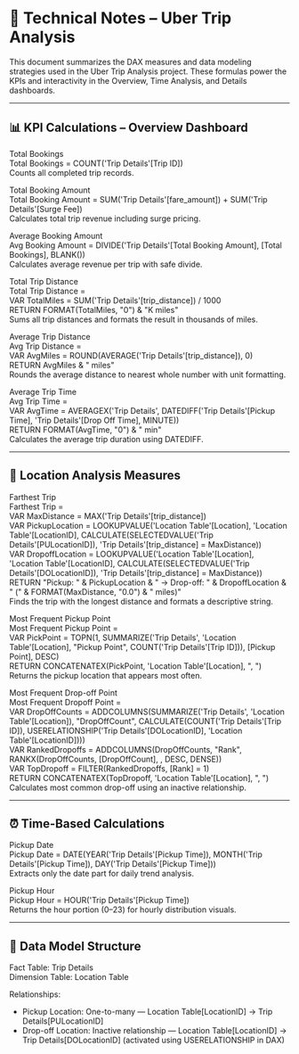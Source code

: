 
# 🧠 Technical Notes – Uber Trip Analysis

This document summarizes the DAX measures and data modeling strategies used in the Uber Trip Analysis project. These formulas power the KPIs and interactivity in the Overview, Time Analysis, and Details dashboards.

---

## 📊 KPI Calculations – Overview Dashboard

Total Bookings  
Total Bookings = COUNT('Trip Details'[Trip ID])  
Counts all completed trip records.

Total Booking Amount  
Total Booking Amount = SUM('Trip Details'[fare_amount]) + SUM('Trip Details'[Surge Fee])  
Calculates total trip revenue including surge pricing.

Average Booking Amount  
Avg Booking Amount = DIVIDE('Trip Details'[Total Booking Amount], [Total Bookings], BLANK())  
Calculates average revenue per trip with safe divide.

Total Trip Distance  
Total Trip Distance =  
VAR TotalMiles = SUM('Trip Details'[trip_distance]) / 1000  
RETURN FORMAT(TotalMiles, "0") & "K miles"  
Sums all trip distances and formats the result in thousands of miles.

Average Trip Distance  
Avg Trip Distance =  
VAR AvgMiles = ROUND(AVERAGE('Trip Details'[trip_distance]), 0)  
RETURN AvgMiles & " miles"  
Rounds the average distance to nearest whole number with unit formatting.

Average Trip Time  
Avg Trip Time =  
VAR AvgTime = AVERAGEX('Trip Details', DATEDIFF('Trip Details'[Pickup Time], 'Trip Details'[Drop Off Time], MINUTE))  
RETURN FORMAT(AvgTime, "0") & " min"  
Calculates the average trip duration using DATEDIFF.

---

## 📍 Location Analysis Measures

Farthest Trip  
Farthest Trip =  
VAR MaxDistance = MAX('Trip Details'[trip_distance])  
VAR PickupLocation = LOOKUPVALUE('Location Table'[Location], 'Location Table'[LocationID], CALCULATE(SELECTEDVALUE('Trip Details'[PULocationID]), 'Trip Details'[trip_distance] = MaxDistance))  
VAR DropoffLocation = LOOKUPVALUE('Location Table'[Location], 'Location Table'[LocationID], CALCULATE(SELECTEDVALUE('Trip Details'[DOLocationID]), 'Trip Details'[trip_distance] = MaxDistance))  
RETURN "Pickup: " & PickupLocation & " → Drop-off: " & DropoffLocation & " (" & FORMAT(MaxDistance, "0.0") & " miles)"  
Finds the trip with the longest distance and formats a descriptive string.

Most Frequent Pickup Point  
Most Frequent Pickup Point =  
VAR PickPoint = TOPN(1, SUMMARIZE('Trip Details', 'Location Table'[Location], "Pickup Point", COUNT('Trip Details'[Trip ID])), [Pickup Point], DESC)  
RETURN CONCATENATEX(PickPoint, 'Location Table'[Location], ", ")  
Returns the pickup location that appears most often.

Most Frequent Drop-off Point  
Most Frequent Dropoff Point =  
VAR DropOffCounts = ADDCOLUMNS(SUMMARIZE('Trip Details', 'Location Table'[Location]), "DropOffCount", CALCULATE(COUNT('Trip Details'[Trip ID]), USERELATIONSHIP('Trip Details'[DOLocationID], 'Location Table'[LocationID])))  
VAR RankedDropoffs = ADDCOLUMNS(DropOffCounts, "Rank", RANKX(DropOffCounts, [DropOffCount], , DESC, DENSE))  
VAR TopDropoff = FILTER(RankedDropoffs, [Rank] = 1)  
RETURN CONCATENATEX(TopDropoff, 'Location Table'[Location], ", ")  
Calculates most common drop-off using an inactive relationship.

---

## ⏰ Time-Based Calculations

Pickup Date  
Pickup Date = DATE(YEAR('Trip Details'[Pickup Time]), MONTH('Trip Details'[Pickup Time]), DAY('Trip Details'[Pickup Time]))  
Extracts only the date part for daily trend analysis.

Pickup Hour  
Pickup Hour = HOUR('Trip Details'[Pickup Time])  
Returns the hour portion (0–23) for hourly distribution visuals.

---

## 🔗 Data Model Structure

Fact Table: Trip Details  
Dimension Table: Location Table

Relationships:  
- Pickup Location: One-to-many — Location Table[LocationID] → Trip Details[PULocationID]  
- Drop-off Location: Inactive relationship — Location Table[LocationID] → Trip Details[DOLocationID] (activated using USERELATIONSHIP in DAX)


